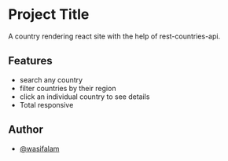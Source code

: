 # Project Title

A country rendering react site with the help of rest-countries-api.

## Features

- search any country
- filter countries by their region
- click an individual country to see details
- Total responsive

## Author

- [@wasifalam](https://www.github.com/wasifalam23)
